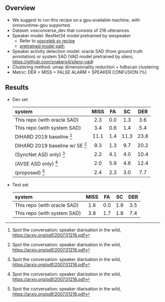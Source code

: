 ## Overview

* We suggest to run this recipe on a gpu-available machine, with onnxruntime-gpu supported.
* Dataset: voxconverse_dev that consists of 216 utterances
* Speaker model: ResNet34 model pretrained by wespeaker
  * Refer to [voxceleb sv recipe](https://github.com/wenet-e2e/wespeaker/tree/master/examples/voxceleb/v2)
  * [pretrained model path](https://wespeaker-1256283475.cos.ap-shanghai.myqcloud.com/models/voxceleb/voxceleb_resnet34_LM.onnx)
* Speaker activity detection model: oracle SAD (from ground truth annotation) or system SAD (VAD model pretrained by silero, https://github.com/snakers4/silero-vad)
* Clustering method: umap dimensionality reduction + hdbscan clustering
* Metric: DER = MISS + FALSE ALARM + SPEAKER CONFUSION (%)

## Results

* Dev set

    | system | MISS | FA | SC | DER |
    |:---|:---:|:---:|:---:|:---:|
    | This repo (with oracle SAD) | 2.3 | 0.0 | 1.3 | 3.6 |
    | This repo (with system SAD) | 3.4 | 0.6 | 1.4 | 5.4 |
    | DIHARD 2019 baseline [^1] | 11.1 | 1.4 | 11.3 | 23.8 |
    | DIHARD 2019 baseline w/ SE [^1] | 9.3 | 1.3 | 9.7 | 20.2 |
    | (SyncNet ASD only) [^1] | 2.2 | 4.1 | 4.0 | 10.4 |
    | (AVSE ASD only) [^1] | 2.0 | 5.9 | 4.6 | 12.4 |
    | (proposed) [^1] | 2.4 | 2.3 | 3.0 | 7.7 |

* Test set

    | system | MISS | FA | SC | DER |
    |:---|:---:|:---:|:---:|:---:|
    | This repo (with oracle SAD) | 1.6 | 0.0 | 1.9 | 3.5 |
    | This repo (with system SAD) | 3.8 | 1.7 | 1.8 | 7.4 |


[^1]: Spot the conversation: speaker diarisation in the wild, https://arxiv.org/pdf/2007.01216.pdf
